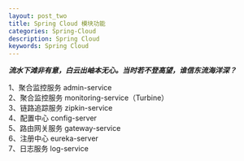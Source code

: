 ```yaml
---
layout: post_two
title: Spring Cloud 模块功能
categories: Spring-Cloud
description: Spring Cloud
keywords: Spring Cloud
---
```


***流水下滩非有意，白云出岫本无心。当时若不登高望，谁信东流海洋深？***

1、聚合监控服务    admin-service  
2、聚合监控服务    monitoring-service（Turbine）  
3、链路追踪服务    zipkin-service  
4、配置中心        config-server  
5、路由网关服务    gateway-service   
6、注册中心        eureka-server  
7、日志服务        log-service